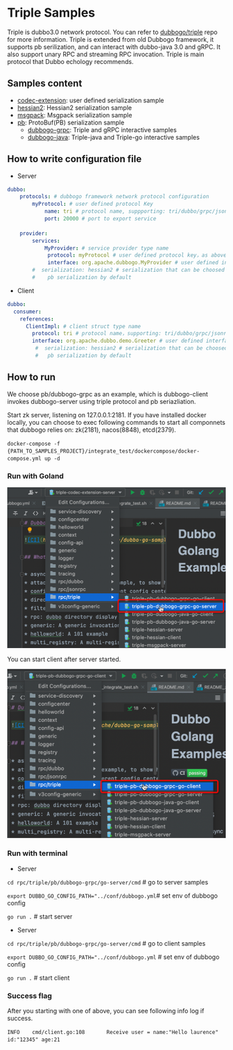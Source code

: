# Triple Samples

Triple is  dubbo3.0 network protocol. You can refer to [dubbogo/triple](https://github.com/dubbogo/triple) repo for more information. Triple is extended from old Dubbogo framework, it supports pb serilization, and can interact with dubbo-java 3.0 and  gRPC. It also support unary RPC and streaming RPC invocation. Triple is main protocol that  Dubbo echology recommends.

## Samples content

- [codec-extension](./codec-extension): user defined serialization sample
- [hessian2](./hessian2): Hessian2 serialization sample
- [msgpack](./msgpack): Msgpack serialization sample
- [pb](./pb):  ProtoBuf(PB) serialization sample
  - [dubbogo-grpc](./pb/dubbogo-grpc): Triple and gRPC interactive samples
  - [dubbogo-java](./pb/dubbogo-java): Triple-java and Triple-go interactive samples

## How to write configuration file

- Server

```yaml
dubbo:
	protocols: # dubbogo framework network protocol configuration
		myProtocol: # user defined protocol Key
			name: tri # protocol name, suppporting: tri/dubbo/grpc/jsonrpc
			port: 20000 # port to export service
			
	provider: 
		services: 
			MyProvider: # service provider type name 
			 protocol: myProtocol # user defined protocol key，as above myProtocol defined
			 interface: org.apache.dubbogo.MyProvider # user defined interface name
		#  serialization: hessian2 # serialization that can be choosed：pb/hessian2/custome
		#	 pb serialization by default

```

- Client

```yml
dubbo:
  consumer:
    references:
      ClientImpl: # client struct type name
        protocol: tri # protocol name，supporting: tri/dubbo/grpc/jsonrpc，compatiable with server
        interface: org.apache.dubbo.demo.Greeter # user defined interface name
		 #  serialization: hessian2 # serialization that can be choosed：pb/hessian2/custome
		 #	 pb serialization by default
```

## How to run

We choose pb/dubbogo-grpc as an example, which is dubbogo-client invokes dubbogo-server using triple protocol and pb seriazliation.

Start zk server, listening on 127.0.0.1:2181. If you have installed docker locally, you can choose to exec following commands to start all componnets that dubbogo relies on: zk(2181), nacos(8848), etcd(2379).

`docker-compose -f {PATH_TO_SAMPLES_PROJECT}/integrate_test/dockercompose/docker-compose.yml up -d`

### Run with Goland

![](../../.images/samples-rpc-triple-server.png)

You can start client after server started.

![](../../.images/samples-rpc-triple-client.png)



### Run with terminal

- Server

`cd rpc/triple/pb/dubbogo-grpc/go-server/cmd` # go to server samples

`export DUBBO_GO_CONFIG_PATH="../conf/dubbogo.yml`# set env of dubbogo config

`go run .` # start server

- Server

`cd rpc/triple/pb/dubbogo-grpc/go-server/cmd` # go to client samples

`export DUBBO_GO_CONFIG_PATH="../conf/dubbogo.yml` # set env of dubbogo config

`go run .` # start client



### Success flag

After you starting with one of above, you can see following info log if success.

`INFO    cmd/client.go:108       Receive user = name:"Hello laurence" id:"12345" age:21`
